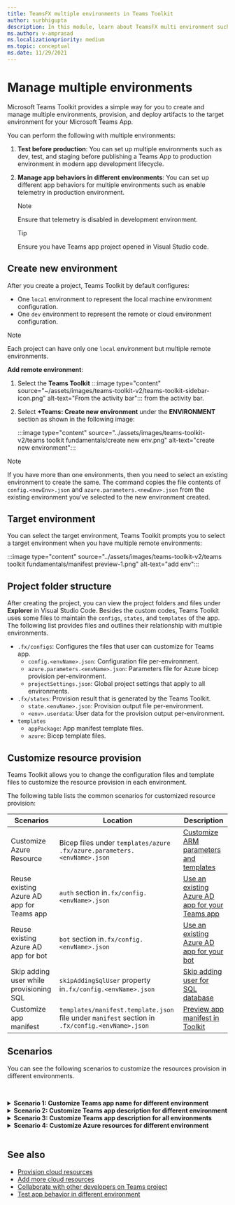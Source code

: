```yaml
---
title: TeamsFX multiple environments in Teams Toolkit    
author: surbhigupta
description: In this module, learn about TeamsFX multi environment such as, create a new environment, select target environment and more
ms.author: v-amprasad
ms.localizationpriority: medium
ms.topic: conceptual
ms.date: 11/29/2021
---
```


# Manage multiple environments

 Microsoft Teams Toolkit provides a simple way for you to create and manage multiple environments, provision, and deploy artifacts to the target environment for your Microsoft Teams App.

 You can perform the following with multiple environments:

1. **Test before production**: You can set up multiple environments such as dev, test, and staging before publishing a Teams App to production environment in modern app development lifecycle.

2. **Manage app behaviors in different environments**: You can set up different app behaviors for multiple environments such as enable telemetry in production environment.

   > [!NOTE]
   > Ensure that telemetry is disabled in development environment.

   > [!TIP]
   > Ensure you have Teams app project opened in Visual Studio code.

## Create new environment

After you create a project, Teams Toolkit by default configures:

* One `local` environment to represent the local machine environment configuration.
* One `dev` environment to represent the remote or cloud environment configuration.

> [!NOTE]
> Each project can have only one `local` environment but multiple remote environments.

**Add remote environment**:

1. Select the **Teams Toolkit** :::image type="content" source="~/assets/images/teams-toolkit-v2/teams-toolkit-sidebar-icon.png" alt-text="From the activity bar"::: from the activity bar.
2. Select **+Teams: Create new environment** under the **ENVIRONMENT** section as shown in the following image:

   :::image type="content" source="../assets/images/teams-toolkit-v2/teams toolkit fundamentals/create new env.png" alt-text="create new environment":::

> [!Note]
> If you have more than one environments, then you need to select an existing environment to create the same. The command copies the file contents of `config.<newEnv>.json` and `azure.parameters.<newEnv>.json` from the existing environment you've selected to the new environment created.

## Target environment

You can select the target environment, Teams Toolkit prompts you to select a target environment when you have multiple remote environments:

:::image type="content" source="../assets/images/teams-toolkit-v2/teams toolkit fundamentals/manifest preview-1.png" alt-text="add env":::

## Project folder structure

After creating the project, you can view the project folders and files under **Explorer** in Visual Studio Code. Besides the custom codes, Teams Toolkit uses some files to maintain the `configs`, `states`, and `templates` of the app. The following list provides files and outlines their relationship with multiple environments.

* `.fx/configs`: Configures the files that user can customize for Teams app.
  * `config.<envName>.json`: Configuration file per-environment.
  * `azure.parameters.<envName>.json`: Parameters file for Azure bicep provision per-environment.
  * `projectSettings.json`: Global project settings that apply to all environments.
* `.fx/states`: Provision result that is generated by the Teams Toolkit.
  * `state.<envName>.json`: Provision output file per-environment.
  * `<env>.userdata`: User data for the provision output per-environment.
* `templates`
  * `appPackage`: App manifest template files.
  * `azure`: Bicep template files.

## Customize resource provision

Teams Toolkit allows you to change the configuration files and template files to customize the resource provision in each environment.

The following table lists the common scenarios for customized resource provision:

| Scenarios | Location| Description |
| --- | --- | --- |
| Customize Azure Resource |Bicep files under `templates/azure` `.fx/azure.parameters.<envName>.json` | [Customize ARM parameters and templates](provision.md#customize-arm-template-files) |
| Reuse existing Azure AD app for Teams app | `auth` section in`.fx/config.<envName>.json`|  [Use an existing Azure AD app for your Teams app](provision.md#use-an-existing-azure-ad-app-for-your-teams-app) |
| Reuse existing Azure AD app for bot |`bot` section in`.fx/config.<envName>.json`| [Use an existing Azure AD app for your bot](provision.md#use-an-existing-azure-ad-app-for-your-bot) |
| Skip adding user while provisioning SQL |`skipAddingSqlUser` property in`.fx/config.<envName>.json`| [Skip adding user for SQL database](provision.md#skip-adding-user-for-sql-database) |
| Customize app manifest |`templates/manifest.template.json` file under `manifest` section in `.fx/config.<envName>.json`| [Preview app manifest in Toolkit](TeamsFx-preview-and-customize-app-manifest.md)|

## Scenarios

You can see the following scenarios to customize the resources provision in different environments.
<br>

<br><details>
<summary><b>Scenario 1: Customize Teams app name for different environment
</b></summary>

You can set the Teams app name to `myapp(dev)` for the default environment `dev` and `myapp(staging)` for the staging environment `staging`.

Steps for customization:

1. Open config file `.fx/configs/config.dev.json`.
2. Update the property of **`manifest`** > **`appName`** > **short** to **`myapp(dev)`**.

  The updates to `.fx/configs/config.dev.json` are:

  ```json
  {
      "$schema": "https://aka.ms/teamsfx-env-config-schema",
      "description": "You can customize the TeamsFx config for different environments.   Visit https://aka.ms/teamsfx-env-config to learn more about this.",
      "manifest": {
          "appName": {
              "short": "myapp(dev)"
              ...
          }
      }
      ...
  }
  ```

3. You can create a new environment and name it `staging` if it doesn't exist.
4. Open config file `.fx/configs/config.staging.json`.
5. Update the same property `myapp(staging)`.
6. Now you can run provision command on `dev` and `staging` environment to update the app name in remote environments. To run provision command with Teams Toolkit, see [provision](provision.md#provision-using-teams-toolkit).

</details>

<details>
<summary><b>Scenario 2: Customize Teams app description for different environment</b></summary>

You can set different Teams app description for the different environments:

* For the default environment `dev`, the description is `my app description for dev`.
* For the staging environment `staging`, the description is `my app description for staging`.

Steps for customization:

1. Open config file `.fx/configs/config.dev.json`.
2. Add new property of **`manifest`** > **`description`** > **`short`** with value **`my app description for dev`**.

  The updates to `.fx/configs/config.dev.json` are:

  ```json
  {
      "$schema": "https://aka.ms/teamsfx-env-config-schema",
      "description": "You can customize the TeamsFx config for different environments.   Visit https://aka.ms/teamsfx-env-config to learn more about this.",
      "manifest": {
          ...
          "description": {
              "short": "`my app description for dev"
              ...
          }
      }
      ...
  }
  ```

3. Create a new environment and name it `staging` if it doesn't exist.
4. Open config file `.fx/configs/config.staging.json`.
5. Add the same property to `my app description for staging`.
6. Open Teams app manifest template `templates/appPackage/manifest.template.json`.
7. Update the property **`description`** > **`short`** to use the **variable** defined in configure files with mustache syntax **`{{config.manifest.description.short}}`**.
  
  The updates to `manifest.template.json` are:

  ```json
  {
    "$schema": "https://developer.microsoft.com/en-us/json-schemas/teams/v1.11/MicrosoftTeams.schema.json",
    "manifestVersion": "1.11",
    "version": "1.0.0",
    ...
    "description": {
      "short": "{{config.manifest.description.short}}", 
      ...
    },
    ...
  }
  ```

8. You can now run provision command against `dev` and `staging` environment to update the app name in remote environments.

</details>

<details>
<summary><b>Scenario 3: Customize Teams app description for all environments</b></summary>

You can set the description of Teams app to `my app description` for all the environments.

As the Teams app manifest template is shared across all environments, we can update the description value in it for our target:

1. Open Teams app manifest template `templates/appPackage/manifest.template.json`.
2. Update the property **`description`** > **`short`** with hard-coded string **`my app description`**.
  
  The updates to `manifest.template.json` are:

  ```json
  {
    "$schema": "https://developer.microsoft.com/en-us/json-schemas/teams/v1.11/MicrosoftTeams.schema.json",
    "manifestVersion": "1.11",
    "version": "1.0.0",
    ...
    "description": {
      "short": "my app description",
      ...
    },
    ...
  }

  ```

3. You can now run the provision command against **all** environment to update the app name in remote environments.

</details>

<details>
<br><summary><b>Scenario 4: Customize Azure resources for different environment</b></summary>

You can customize Azure resources for each environment, for example edit the environment corresponding to fx/configs/azure.parameters.{env}.json file to specify Azure Function name.

For more information on Bicep template and parameter files, see [provision cloud resources](provision.md).
</details>
</br>

## See also

* [Provision cloud resources](provision.md)
* [Add more cloud resources](add-resource.md)
* [Collaborate with other developers on Teams project](TeamsFx-collaboration.md)
* [Test app behavior in different environment](test-app-behavior.md)
